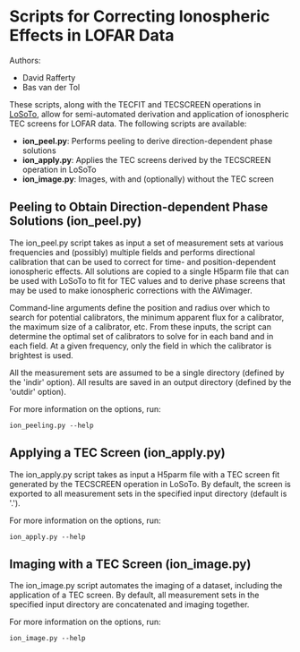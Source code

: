 Scripts for Correcting Ionospheric Effects in LOFAR Data
========================================================

Authors:
* David Rafferty
* Bas van der Tol

These scripts, along with the TECFIT and TECSCREEN operations in
[LoSoTo](https://github.com/revoltek/losoto), allow for semi-automated
derivation and application of ionospheric TEC screens for LOFAR data. The
following scripts are available:
* __ion_peel.py__: Performs peeling to derive direction-dependent phase solutions
* __ion_apply.py__: Applies the TEC screens derived by the TECSCREEN operation in LoSoTo
* __ion_image.py__: Images, with and (optionally) without the TEC screen

Peeling to Obtain Direction-dependent Phase Solutions (ion_peel.py)
-------------------------------------------------------------------
The ion_peel.py script takes as input a set of measurement sets at various
frequencies and (possibly) multiple fields and performs directional calibration
that can be used to correct for time- and position-dependent ionospheric
effects. All solutions are copied to a single H5parm file that can be used with
LoSoTo to fit for TEC values and to derive phase screens that may be used to
make ionospheric corrections with the AWimager.

Command-line arguments define the position and radius over which to search for
potential calibrators, the minimum apparent flux for a calibrator, the maximum
size of a calibrator, etc. From these inputs, the script can determine the
optimal set of calibrators to solve for in each band and in each field.  At a
given frequency, only the field in which the calibrator is brightest is used.

All the measurement sets are assumed to be a single directory (defined by the
'indir' option). All results are saved in an output directory (defined by the
'outdir' option).

For more information on the options, run:

    ion_peeling.py --help


Applying a TEC Screen (ion_apply.py)
------------------------------------
The ion_apply.py script takes as input a H5parm file with a TEC screen fit
generated by the TECSCREEN operation in LoSoTo. By default, the screen is
exported to all measurement sets in the specified input directory (default is
'.').

For more information on the options, run:

    ion_apply.py --help


Imaging with a TEC Screen (ion_image.py)
----------------------------------------
The ion_image.py script automates the imaging of a dataset, including the
application of a TEC screen. By default, all measurement sets in the specified
input directory are concatenated and imaging together.

For more information on the options, run:

    ion_image.py --help

